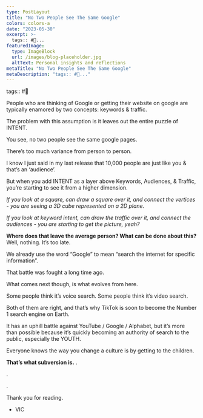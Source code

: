 ```yaml
---
type: PostLayout
title: "No Two People See The Same Google"
colors: colors-a
date: "2023-05-30"
excerpt: >-
  tags:: #🤝...
featuredImage:
  type: ImageBlock
  url: /images/blog-placeholder.jpg
  altText: Personal insights and reflections
metaTitle: "No Two People See The Same Google"
metaDescription: "tags:: #🤝..."
---
```

tags:: #🤝

People who are thinking of Google or getting their website on google are typically enamored by two concepts: keywords & traffic.

The problem with this assumption is it leaves out the entire puzzle of INTENT.

You see, no two people see the same google pages.

There’s too much variance from person to person.

I know I just said in my last release that 10,000 people are just like you & that’s an ‘audience’.

But when you add INTENT as a layer above Keywords, Audiences, & Traffic, you’re starting to see it from a higher dimension.

_If you look at a square, can draw a square over it, and connect the vertices - you are seeing a 3D cube represented on a 2D plane._

_If you look at keyword intent, can draw the traffic over it, and connect the audiences - you are starting to get the picture, yeah?_

**Where does that leave the average person? What can be done about this?**
Well, nothing. It’s too late.

We already use the word “Google” to mean “search the internet for specific information”.

That battle was fought a long time ago.

What comes next though, is what evolves from here. 

Some people think it’s voice search. Some people think it’s video search.

Both of them are right, and that’s why TikTok is soon to become the Number 1 search engine on Earth.

It has an uphill battle against YouTube / Google / Alphabet, but it’s more than possible because it’s quickly becoming an authority of search to the public, especially the YOUTH.

Everyone knows the way you change a culture is by getting to the children.

**That’s what subversion is.**
.

.

.

Thank you for reading.

- VIC